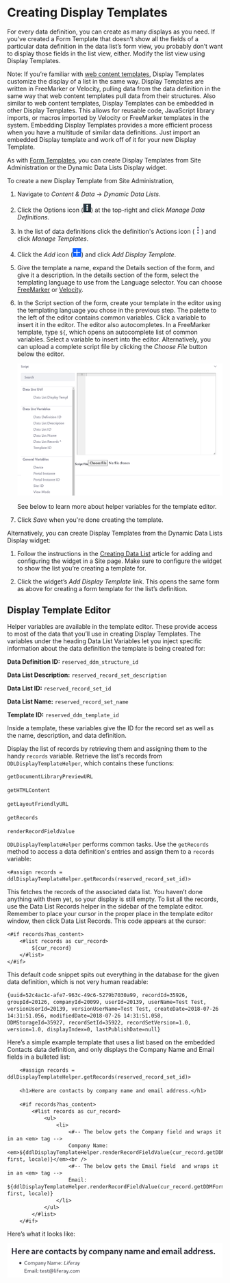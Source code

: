 # Creating Display Templates

For every data definition, you can create as many displays as you need. If you’ve created a Form Template that doesn’t show all the fields of a particular data definition in the data list’s form view, you probably don’t want to display those fields in the list view, either. Modify the list view using Display Templates.

Note: If you’re familiar with [web content templates](../../../content-authoring-and-management/web-content/web-content-templates/creating-web-content-templates.md), Display Templates customize the display of a list in the same way. Display Templates are written in FreeMarker or Velocity, pulling data from the data definition in the same way that web content templates pull data from their structures. Also similar to web content templates, Display Templates can be embedded in other Display Templates. This allows for reusable code, JavaScript library imports, or macros imported by Velocity or FreeMarker templates in the system. Embedding Display Templates provides a more efficient process when you have a multitude of similar data definitions. Just import an embedded Display template and work off of it for your new Display Template.

As with [Form Templates](./creating-form-templates.md), you can create Display Templates from Site Administration or the Dynamic Data Lists Display widget. 

To create a new Display Template from Site Administration,

1. Navigate to *Content & Data* &rarr; *Dynamic Data Lists*. 

1. Click the Options icon (![Options](../../../images/icon-options.png)) at the top-right and click *Manage Data Definitions*.

1. In the list of data definitions click the definition's Actions icon (![Actions](../../../images/icon-actions.png)) and click *Manage Templates*.

1. Click the *Add* icon (![Add](../../../images/icon-add.png)) and click *Add Display Template*.

1. Give the template a name, expand the Details section of the form, and give it a description. In the details section of the form, select the templating language to use from the Language selector. You can choose [FreeMarker](https://freemarker.apache.org/index.html) or [Velocity](https://velocity.apache.org/).

1. In the Script section of the form, create your template in the editor using the templating language you chose in the previous step. The palette to the left of the editor contains common variables. Click a variable to insert it in the editor. The editor also autocompletes. In a FreeMarker template, type `${`, which opens an autocomplete list of common variables. Select a variable to insert into the editor. Alternatively, you can upload a complete script file by clicking the *Choose File* button below the editor.

    ![Use the script section to create your template.](./creating-display-templates/images/01.png)

    See below to learn more about helper variables for the template editor.

1. Click *Save* when you're done creating the template. 

Alternatively, you can create Display Templates from the Dynamic Data Lists Display widget:

1. Follow the instructions in the [Creating Data List](./creating-data-lists.md) article for adding and configuring the widget in a Site page. Make sure to configure the widget to show the list you’re creating a template for.

1. Click the widget’s *Add Display Template* link. This opens the same form as above for creating a form template for the list’s definition.

## Display Template Editor

Helper variables are available in the template editor. These provide access to most of the data that you’ll use in creating Display Templates. The variables under the heading Data List Variables let you inject specific information about the data definition the template is being created for:

**Data Definition ID:** `reserved_ddm_structure_id`

**Data List Description:** `reserved_record_set_description`

**Data List ID:** `reserved_record_set_id`

**Data List Name:** `reserved_record_set_name`

**Template ID:** `reserved_ddm_template_id`

Inside a template, these variables give the ID for the record set as well as the name, description, and data definition.

Display the list of records by retrieving them and assigning them to the handy `records` variable. Retrieve the list's records from `DDLDisplayTemplateHelper`, which contains these functions:

```
getDocumentLibraryPreviewURL

getHTMLContent

getLayoutFriendlyURL

getRecords

renderRecordFieldValue
```

`DDLDisplayTemplateHelper` performs common tasks. Use the `getRecords` method to access a data definition's entries and assign them to a `records` variable: 

```
<#assign records = ddlDisplayTemplateHelper.getRecords(reserved_record_set_id)>
```

This fetches the records of the associated data list. You haven’t done anything with them yet, so your display is still empty. To list all the records, use the Data List Records helper in the sidebar of the template editor. Remember to place your cursor in the proper place in the template editor window, then click Data List Records. This code appears at the cursor:

```
<#if records?has_content>
    <#list records as cur_record>
        ${cur_record}
    </#list>
</#if>
```

This default code snippet spits out everything in the database for the given data definition, which is not very human readable:

```
{uuid=52c4ac1c-afe7-963c-49c6-5279b7030a99, recordId=35926, groupId=20126, companyId=20099, userId=20139, userName=Test Test, versionUserId=20139, versionUserName=Test Test, createDate=2018-07-26 14:31:51.056, modifiedDate=2018-07-26 14:31:51.058, DDMStorageId=35927, recordSetId=35922, recordSetVersion=1.0, version=1.0, displayIndex=0, lastPublishDate=null}
```

Here’s a simple example template that uses a list based on the embedded Contacts data definition, and only displays the Company Name and Email fields in a bulleted list:

```
    <#assign records = ddlDisplayTemplateHelper.getRecords(reserved_record_set_id)>

    <h1>Here are contacts by company name and email address.</h1>

    <#if records?has_content>
        <#list records as cur_record>
            <ul>
                <li>
                    <#-- The below gets the Company field and wraps it in an <em> tag -->
                    Company Name: <em>${ddlDisplayTemplateHelper.renderRecordFieldValue(cur_record.getDDMFormFieldValues("company")?first, locale)}</em><br /> 
                    <#-- The below gets the Email field  and wraps it in an <em> tag --> 
                    Email: ${ddlDisplayTemplateHelper.renderRecordFieldValue(cur_record.getDDMFormFieldValues("email")?first, locale)} 
                </li> 
            </ul> 
        </#list> 
    </#if>
```

Here’s what it looks like:

![Example of Display Template showing company name and email.](./creating-display-templates/images/02.png)
